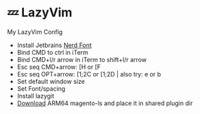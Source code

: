 # 💤 LazyVim
My LazyVim Config 

- Install Jetbrains [Nerd Font](https://github.com/ryanoasis/nerd-fonts/releases/download/v3.1.1/JetBrainsMono.zip)
- Bind CMD to ctrl in iTerm 
- Bind CMD+l/r arrow in iTerm to shift+l/r arrow 
- Esc seq CMD+arrow: [H or [F
- Esc seq OPT+arrow: [1;2C or [1;2D | also try: e or b
- Set default window size 
- Set Font/spacing
- Install lazygit
- [Download](https://github.com/pbogut/magento2-ls/releases) ARM64 magento-ls and place it in shared plugin dir
